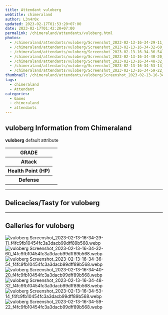 ```yaml
---
title: Attendant vuloberg
webtitle: chimeraland
author: L3n4r0x
updated: 2023-02-17T01:53:20+07:00
date: 2023-02-17T01:42:20+07:00
permalink: /chimeraland/attendants/vuloberg.html
photos:
  - /chimeraland/attendants/vuloberg/Screenshot_2023-02-13-16-34-29-11_f4fc9fb10454fc3a3dacb99dff89b568.webp
  - /chimeraland/attendants/vuloberg/Screenshot_2023-02-13-16-34-32-60_f4fc9fb10454fc3a3dacb99dff89b568.webp
  - /chimeraland/attendants/vuloberg/Screenshot_2023-02-13-16-34-36-54_f4fc9fb10454fc3a3dacb99dff89b568.webp
  - /chimeraland/attendants/vuloberg/Screenshot_2023-02-13-16-34-40-20_f4fc9fb10454fc3a3dacb99dff89b568.webp
  - /chimeraland/attendants/vuloberg/Screenshot_2023-02-13-16-34-48-32_f4fc9fb10454fc3a3dacb99dff89b568.webp
  - /chimeraland/attendants/vuloberg/Screenshot_2023-02-13-16-34-53-14_f4fc9fb10454fc3a3dacb99dff89b568.webp
  - /chimeraland/attendants/vuloberg/Screenshot_2023-02-13-16-34-59-22_f4fc9fb10454fc3a3dacb99dff89b568.webp
thumbnail: /chimeraland/attendants/vuloberg/Screenshot_2023-02-13-16-34-29-11_f4fc9fb10454fc3a3dacb99dff89b568.webp
tags:
  - chimeraland
  - Attendant
categories:
  - Games
  - chimeraland
  - attendants
---
```


<section id="bootstrap-wrapper"><link rel="stylesheet" href="https://rawcdn.githack.com/dimaslanjaka/Web-Manajemen/0c3b5aa1813bd4abcd2c11bf3e37928b15c28664/css/bootstrap-5-3-0-alpha3-wrapper.css"/><h2 id="attribute">vuloberg Information from Chimeraland</h2><p><b>vuloberg</b> default attribute <table><tr><th>GRADE</th><td></td></tr><tr><th>Attack</th><td></td></tr><tr><th>Health Point (HP)</th><td></td></tr><tr><th>Defense</th><td></td></tr></table></p><hr/><h2 id="delicacies">Delicacies/Tasty for vuloberg</h2><div class="bg-dark text-light"></div><hr/><div id="gallery"><h2>Galleries for vuloberg</h2><div class="row"><div class="col-lg-6 col-12"><img src="/chimeraland/attendants/vuloberg/Screenshot_2023-02-13-16-34-29-11_f4fc9fb10454fc3a3dacb99dff89b568.webp" alt="vuloberg Screenshot_2023-02-13-16-34-29-11_f4fc9fb10454fc3a3dacb99dff89b568.webp"/></div><div class="col-lg-6 col-12"><img src="/chimeraland/attendants/vuloberg/Screenshot_2023-02-13-16-34-32-60_f4fc9fb10454fc3a3dacb99dff89b568.webp" alt="vuloberg Screenshot_2023-02-13-16-34-32-60_f4fc9fb10454fc3a3dacb99dff89b568.webp"/></div><div class="col-lg-6 col-12"><img src="/chimeraland/attendants/vuloberg/Screenshot_2023-02-13-16-34-36-54_f4fc9fb10454fc3a3dacb99dff89b568.webp" alt="vuloberg Screenshot_2023-02-13-16-34-36-54_f4fc9fb10454fc3a3dacb99dff89b568.webp"/></div><div class="col-lg-6 col-12"><img src="/chimeraland/attendants/vuloberg/Screenshot_2023-02-13-16-34-40-20_f4fc9fb10454fc3a3dacb99dff89b568.webp" alt="vuloberg Screenshot_2023-02-13-16-34-40-20_f4fc9fb10454fc3a3dacb99dff89b568.webp"/></div><div class="col-lg-6 col-12"><img src="/chimeraland/attendants/vuloberg/Screenshot_2023-02-13-16-34-48-32_f4fc9fb10454fc3a3dacb99dff89b568.webp" alt="vuloberg Screenshot_2023-02-13-16-34-48-32_f4fc9fb10454fc3a3dacb99dff89b568.webp"/></div><div class="col-lg-6 col-12"><img src="/chimeraland/attendants/vuloberg/Screenshot_2023-02-13-16-34-53-14_f4fc9fb10454fc3a3dacb99dff89b568.webp" alt="vuloberg Screenshot_2023-02-13-16-34-53-14_f4fc9fb10454fc3a3dacb99dff89b568.webp"/></div><div class="col-lg-6 col-12"><img src="/chimeraland/attendants/vuloberg/Screenshot_2023-02-13-16-34-59-22_f4fc9fb10454fc3a3dacb99dff89b568.webp" alt="vuloberg Screenshot_2023-02-13-16-34-59-22_f4fc9fb10454fc3a3dacb99dff89b568.webp"/></div></div></div></section>